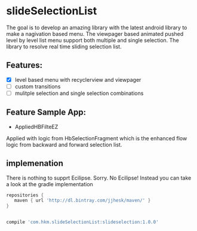 # slideSelectionList
The goal is to develop an amazing library with the latest android library to make a nagivation based menu. The viewpager based animated pushed level by level list menu support both multiple and single selection. The library to resolve real time sliding selection list.

## Features:
- [x] level based menu with recyclerview and viewpager
- [ ] custom transitions
- [ ] mulitple selection and single selection combinations

## Feature Sample App:
- AppliedHBFilteEZ

Applied with logic from HbSelectionFragment which is the enhanced flow logic from backward and forward selection list.


## implemenation
There is nothing to supprt Ecilipse. Sorry. No Ecilipse! Instead you can take a look at the gradle implementation
```gradle
repositories {
   maven { url 'http://dl.bintray.com/jjhesk/maven/' }
}


compile 'com.hkm.slideSelectionList:slideselection:1.0.0'
```
